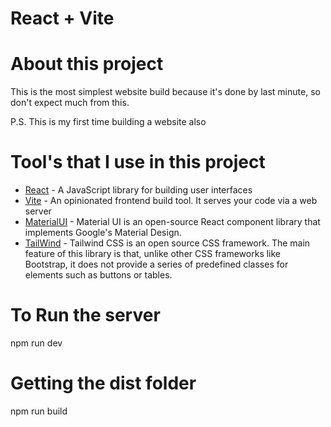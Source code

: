 # React + Vite

# About this project
This is the most simplest website build because it's done by last minute,
so don't expect much from this.

P.S.
This is my first time building a website also

# Tool's that I use in this project
- [React](https://reactjs.org/) - A JavaScript library for building user interfaces
- [Vite](https://vitejs.dev/) - An opinionated frontend build tool. It serves your code via a web server
- [MaterialUI](https://mui.com/) - Material UI is an open-source React component library that implements Google's Material Design.
- [TailWind](https://tailwindcss.com/) - Tailwind CSS is an open source CSS framework. The main feature of this library is that, unlike other CSS frameworks like Bootstrap, it does not provide a series of predefined classes for elements such as buttons or tables.

# To Run the server
npm run dev

# Getting the dist folder
npm run build